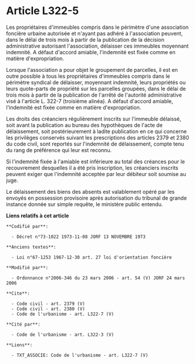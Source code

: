 # Article L322-5

Les propriétaires d'immeubles compris dans le périmètre d'une association foncière urbaine autorisée et n'ayant pas adhéré à
l'association peuvent, dans le délai de trois mois à partir de la publication de la décision administrative autorisant
l'association, délaisser ces immeubles moyennant indemnité. A défaut d'accord amiable, l'indemnité est fixée comme en matière
d'expropriation. 

Lorsque l'association a pour objet le groupement de parcelles, il est en outre possible à tous les propriétaires d'immeubles
compris dans le périmètre syndical de délaisser, moyennant indemnité, leurs propriétés ou leurs quote-parts de propriété sur
les parcelles groupées, dans le délai de trois mois à partir de la publication de l'arrêté de l'autorité administrative visé
à l'article L. 322-7 (troisième alinéa). A défaut d'accord amiable, l'indemnité est fixée comme en matière d'expropriation. 

Les droits des créanciers régulièrement inscrits sur l'immeuble délaissé, soit avant la publication au bureau des hypothèques
de l'acte de délaissement, soit postérieurement à ladite publication en ce qui concerne les privilèges conservés suivant les
prescriptions des articles 2379 et 2380 du code civil, sont reportés sur l'indemnité de délaissement, compte tenu du rang de
préférence qui leur est reconnu. 

Si l'indemnité fixée à l'amiable est inférieure au total des créances pour le recouvrement desquelles il a été pris
inscription, les créanciers inscrits peuvent exiger que l'indemnité acceptée par leur débiteur soit soumise au juge. 

Le délaissement des biens des absents est valablement opéré par les envoyés en possession provisoire après autorisation du
tribunal de grande instance donnée sur simple requête, le ministère public entendu.

**Liens relatifs à cet article**

	**Codifié par**:

	  - Décret n°73-1022 1973-11-08 JORF 13 NOVEMBRE 1973

	**Anciens textes**:

	  - Loi n°67-1253 1967-12-30 art. 27 loi d'orientation foncière

	**Modifié par**:

	  - Ordonnance n°2006-346 du 23 mars 2006 - art. 54 (V) JORF 24 mars 2006

	**Cite**:

	  - Code civil - art. 2379 (V)
	  - Code civil - art. 2380 (V)
	  - Code de l'urbanisme - art. L322-7 (V)

	**Cité par**:

	  - Code de l'urbanisme - art. L322-3 (V)

	**Liens**:

	  - TXT_ASSOCIE: Code de l'urbanisme - art. L322-7 (V)
